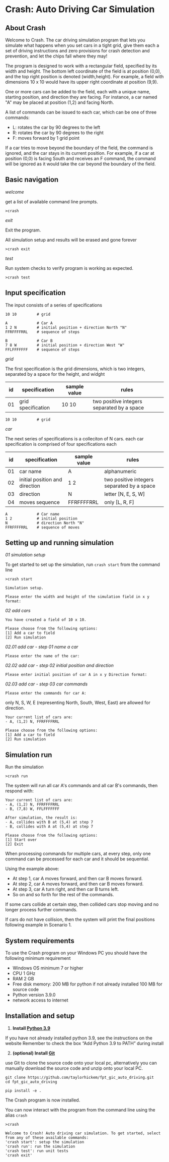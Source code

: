 # Crash: Auto Driving Car Simulation

## About Crash

Welcome to Crash. The car driving simulation program that lets you simulate what happens when you set cars in a tight grid, give them each a set of driving instructions and zero provisions for crash detection and prevention, and let the chips fall where they may!

The program is designed to work with a rectangular field, specified by its width and height. The bottom left coordinate of the field is at position (0,0), and the top right position is denoted (width,height). For example, a field with dimensions 10 x 10 would have its upper right coordinate at position (9,9).

One or more cars can be added to the field, each with a unique name, starting position, and direction they are facing. For instance, a car named "A" may be placed at position (1,2) and facing North.

A list of commands can be issued to each car, which can be one of three commands:

- L: rotates the car by 90 degrees to the left
- R: rotates the car by 90 degrees to the right
- F: moves forward by 1 grid point

If a car tries to move beyond the boundary of the field, the command is ignored, and the car stays in its current position. For example, if a car at position (0,0) is facing South and receives an F command, the command will be ignored as it would take the car beyond the boundary of the field.

## Basic navigation

_welcome_

get a list of available command line prompts. 

```
>crash
```

_exit_

Exit the program. 

All simulation setup and results will be erased and gone forever

```
>crash exit
```

_test_

Run system checks to verify program is working as expected.

```
>crash test
```

## Input specification

The input consists of a series of specifications

```
10 10         # grid 

A             # Car A
1 2 N         # initial position + direction North "N"
FFRFFFFRRL    # sequence of steps

B             # Car B
7 8 W         # initial position + direction West "W"
FFLFFFFFFF    # sequence of steps
```

_grid_

The first specification is the grid dimensions, which is two integers, separated by a space for the height, and widght

| id | specification | sample value | rules |
| - | - | - | - |
| 01 | grid specification | 10 10 | two positive integers separated by a space |

```
10 10         # grid 
```

_car_

The next series of specifications is a colleciton of N cars. each car specification is comprised of four specifications each

| id | specification | sample value | rules |
| - | - | - | - |
| 01 | car name | A | alphanumeric |
| 02 | initial position and direction | 1 2 | two positive integers separated by a space  |
| 03 | direction | N | letter [N, E, S, W] |
| 04 | moves sequence | FFRFFFFRRL | only [L, R, F] |

```
A             # Car name
1 2           # initial position
N             # direction North "N"
FFRFFFFRRL    # sequence of moves
```

## Setting up and running simulation


_01 simulation setup_

To get started to set up the simulation, run `crash start` from the command line
```
>crash start
```

```
Simulation setup.

Please enter the width and height of the simulation field in x y format:
```


_02 add cars_


```
You have created a field of 10 x 10.

Please choose from the following options:
[1] Add a car to field
[2] Run simulation
```

_02.01 add car - step 01 name a car_

```
Please enter the name of the car:
```

_02.02 add car - step 02 initial position and direction_

```
Please enter initial position of car A in x y Direction format:
```

_02.03 add car - step 03 car commands_

```
Please enter the commands for car A:
```

only N, S, W, E (representing North, South, West, East) are allowed for direction.


```
Your current list of cars are:
- A, (1,2) N, FFRFFFFRRL

Please choose from the following options:
[1] Add a car to field
[2] Run simulation
```

## Simulation run

Run the simulation

```
>crash run
```

The system will run all car A's commands and all car B's commands, then respond with:

```
Your current list of cars are:
- A, (1,2) N, FFRFFFFRRL
- B, (7,8) W, FFLFFFFFFF

After simulation, the result is:
- A, collides with B at (5,4) at step 7
- B, collides with A at (5,4) at step 7

Please choose from the following options:
[1] Start over
[2] Exit
```

When processing commands for multiple cars, at every step, only one command can be processed for each car and it should be sequential.

Using the example above:
- At step 1, car A moves forward, and then car B moves forward.
- At step 2, car A moves forward, and then car B moves forward.
- At step 3, car A turn right, and then car B turns left.
- So on and so forth for the rest of the commands.

If some cars collide at certain step, then collided cars stop moving and no longer process further commands.

If cars do not have collision, then the system will print the final positions following example in Scenario 1.

## System requirements

To use the Crash program on your Windows PC you should have the following minimum requirement

 - Windows OS minimum 7 or higher
 - CPU 1 GHz
 - RAM 2 GB
 - Free disk memory:
      200 MB for python if not already installed
      100 MB for source code
 - Python version 3.9.0
 - network access to internet

## Installation and setup

1. __Install [Python 3.9](https://wiki.python.org/moin/BeginnersGuide/Download)__

If you have not already installed python 3.9, see the instructions on the website
Remember to check the box “Add Python 3.9 to PATH” during install

2. __(optional) Install [Git](https://git-scm.com/book/en/v2/Getting-Started-Installing-Git)__

use Git to clone the source code onto your local pc, alternatively you can manually download the source code and unzip onto your local PC.

```
git clone https://github.com/taylorhickem/fpt_gic_auto_driving.git
cd fpt_gic_auto_driving
```

```
pip install -e .
```

The Crash program is now installed.

You can now interact with the program from the command line using the alias `crash` 

```
>crash

Welcome to Crash! Auto driving car simulation. To get started, select from any of these available commands:
'crash start': setup the simulation
'crash run': run the simulation
'crash test': run unit tests
'crash exit'
```
